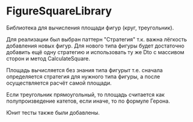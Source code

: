 # FigureSquareLibrary
Библиотека для вычисления площади фигур (круг, треугольник). 

Для реализации был выбран паттерн "Стратегия" т.к. важна лёгкость добавления новых фигур. Для нового типа фигуры будет достаточно добавить ещё одну стратегию и использовать ту же Dto с массивом сторон и метод CalculateSquare.

Площадь вычисляется без знания типа фигурыт т.е. сначала определяется стратегия для нужного типа фигуры, а после осуществляется расчёт самой площади.

Если треугольник прямоугольный, то площадь считается как полупроизведение катетов, если иначе, то по формуле Герона.

Юнит тесты также были добавлены.
